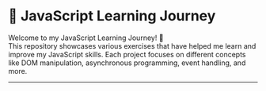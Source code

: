 # 🚀 JavaScript Learning Journey

Welcome to my JavaScript Learning Journey! 🌱  
This repository showcases various exercises that have helped me learn and improve my JavaScript skills. Each project focuses on different concepts like DOM manipulation, asynchronous programming, event handling, and more.  

---
